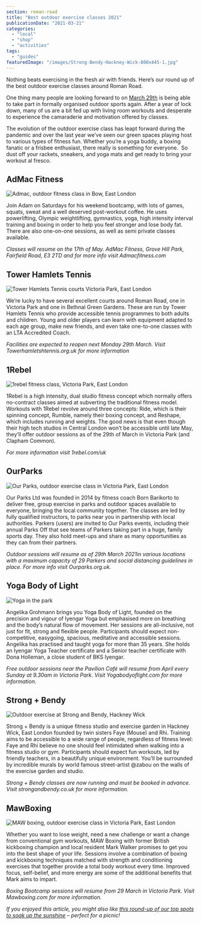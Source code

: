 ```yaml
---
section: roman-road
title: "Best outdoor exercise classes 2021"
publicationDate: "2021-03-21"
categories: 
  - "local"
  - "shop"
  - "activities"
tags: 
  - "guides"
featuredImage: "/images/Strong-Bendy-Hackney-Wick-800x445-1.jpg"
---
```


Nothing beats exercising in the fresh air with friends. Here’s our round up of the best outdoor exercise classes around Roman Road.

One thing many people are looking forward to on [March 29th](https://www.gov.uk/government/publications/covid-19-restrictions-posters-29-march-2021) is being able to take part in formally organised outdoor sports again. After a year of lock down, many of us are a bit fed up with living room workouts and desperate to experience the camaraderie and motivation offered by classes.

The evolution of the outdoor exercise class has leapt forward during the pandemic and over the last year we’ve seen our green spaces playing host to various types of fitness fun. Whether you’re a yoga buddy, a boxing fanatic or a frisbee enthusiast, there really is something for everyone.  So dust off your rackets, sneakers, and yoga mats and get ready to bring your workout al fresco. 

## AdMac Fitness

![Admac, outdoor fitness class in Bow, East London](/images/Admac-fitness-outdoor-exercise-class-1024x683.jpg)

Join Adam on Saturdays for his weekend bootcamp, with lots of games, squats, sweat and a well deserved post-workout coffee. He uses powerlifting, Olympic weightlifting, gymnastics, yoga, high intensity interval training and boxing in order to help you feel stronger and lose body fat. There are also one-on-one sessions, as well as semi private classes available.

_Classes will resume on the 17th of May. AdMac Fitness, Grove Hill Park, Fairfield Road, E3 2TD and for more info visit Admacfitness.com_

## Tower Hamlets Tennis

![Tower Hamlets Tennis courts Victoria Park, East London](/images/Tower-Hamlets-Tennis-Victoria-Park-1024x683.jpg)

We’re lucky to have several excellent courts around Roman Road, one in Victoria Park and one in Bethnal Green Gardens. These are run by Tower Hamlets Tennis who provide accessible tennis programmes to both adults and children. Young and older players can learn with equipment adapted to each age group, make new friends, and even take one-to-one classes with an LTA Accredited Coach.

_Facilities are expected to reopen next Monday 29th March. Visit Towerhamletshtennis.org.uk for more information_

## 1Rebel

![1rebel fitness class, Victoria Park, East London](/images/1rebel-victoria-park-1024x683.jpg)

1Rebel is a high intensity, dual studio fitness concept which normally offers no-contract classes aimed at subverting the traditional fitness model. Workouts with 1Rebel revolve around three concepts: Ride, which is their spinning concept, Rumble, namely their boxing concept, and Reshape, which includes running and weights. The good news is that even though their high tech studios in Central London won’t be accessible until late May, they’ll offer outdoor sessions as of the 29th of March in Victoria Park (and Clapham Common).

_For more information visit 1rebel.com/uk_

## OurParks

![Our Parks, outdoor exercise class in Victoria Park, East London](/images/Our-Parks-Victoria-Park-1024x683.jpg)

Our Parks Ltd was founded in 2014 by fitness coach Born Barikorto to deliver free, group exercise in parks and outdoor spaces available to everyone, bringing the local community together. The classes are led by fully qualified instructors, to parks near you in partnership with local authorities. Parkers (users) are invited to Our Parks events, including their annual Parks Off that see teams of Parkers taking part in a huge, family sports day. They also hold meet-ups and share as many opportunities as they can from their partners.

_Outdoor sessions will resume as of 29th March 2021in various locations with a maximum capacity of 29 Parkers and social distancing guidelines in place. For more info visit Ourparks.org.uk._

## Yoga Body of Light

![Yoga in the park](/images/angelika-yoga-victoria-park-1024x683.jpg)

Angelika Grohmann brings you Yoga Body of Light, founded on the precision and vigour of Iyengar Yoga but emphasised more on breathing and the body’s natural flow of movement. Her sessions are all-inclusive, not just for fit, strong and flexible people. Participants should expect non-competitive, easygoing, spacious, meditative and accessible sessions. Angelika has practised and taught yoga for more than 35 years. She holds an Iyengar Yoga Teacher certificate and a Senior teacher certificate with Dona Holleman, a close student of BKS Iyengar.

_Free outdoor sessions near the Pavilion Café will resume from April every Sunday at 9.30am in Victoria Park. Visit Yogabodyoflight.com for more information._

## Strong + Bendy

![Outdoor exercise at Strong and Bendy, Hackney Wick](/images/Strong-Bendy-Hackney-Wick-1024x683.jpg)

Strong + Bendy is a unique fitness studio and exercise garden in Hackney Wick, East London founded by twin sisters Faye (Mouse) and Rhi. Training aims to be accessible to a wide range of people, regardless of fitness level: Faye and Rhi believe no one should feel intimidated when walking into a fitness studio or gym. Participants should expect fun workouts, led by friendly teachers, in a beautifully unique environment. You'll be surrounded by incredible murals by world famous street-artist @zabou on the walls of the exercise garden and studio.

_Strong + Bendy classes are now running and must be booked in advance. Visit strongandbendy.co.uk for more information._

## MawBoxing

![MAW boxing, outdoor exercise class in Victoria Park, East London](/images/maw-boxing-mark-walker-1024x682.jpg)

Whether you want to lose weight, need a new challenge or want a change from conventional gym workouts, MAW Boxing with former British kickboxing champion and local resident Mark Walker promises to get you into the best shape of your life. Sessions involve a combination of boxing and kickboxing techniques matched with strength and conditioning exercises that together provide a total body workout every time. Improved focus, self-belief, and more energy are some of the additional benefits that Mark aims to impart.

_Boxing Bootcamp sessions will resume from 29 March in Victoria Park. Visit Mawboxing.com for more information._

_If you enjoyed this article, you might also like [this round-up of our top spots to soak up the sunshine](https://romanroadlondon.com/cecilia-cran-best-green-spaces/) – perfect for a picnic!_

